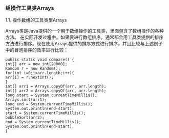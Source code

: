 ### 组操作工具类Arrays
1.1. 操作数组的工具类型Arrays

Arrays类是Java提供的一个用于数组操作的工具类，里面包含了数组操作的各种方法。
在实际开发过程中，如果要进行数组排序，通常都会用工具类提供的排序方法进行排序。现在使用Arrays提供的排序方式进行排序，并且比较与上述例子中的冒泡排序的效率进行比较：

```
public static void compare() {
int[] arr = new int[20000];
Random r = new Random();
for(int i=0;i<arr.length;i++){
arr[i] = r.nextInt();
}
int[] arr1 = Arrays.copyOf(arr, arr.length);
int[] arr2 = Arrays.copyOf(arr, arr.length);
long start = System.currentTimeMillis();
Arrays.sort(arr1);
long end = System.currentTimeMillis();
System.out.println(end-start);
start = System.currentTimeMillis();
bubbleSort(arr2);
end = System.currentTimeMillis();
System.out.println(end-start);
}
```